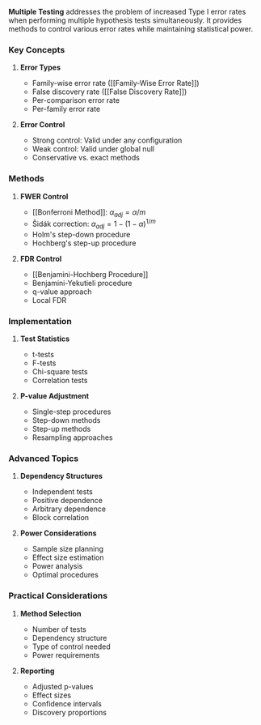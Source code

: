 **Multiple Testing** addresses the problem of increased Type I error rates when performing multiple hypothesis tests simultaneously. It provides methods to control various error rates while maintaining statistical power.

### Key Concepts
1. **Error Types**
   - Family-wise error rate ([[Family-Wise Error Rate]])
   - False discovery rate ([[False Discovery Rate]])
   - Per-comparison error rate
   - Per-family error rate

2. **Error Control**
   - Strong control: Valid under any configuration
   - Weak control: Valid under global null
   - Conservative vs. exact methods

### Methods
1. **FWER Control**
   - [[Bonferroni Method]]: $\alpha_{adj} = \alpha/m$
   - Šidák correction: $\alpha_{adj} = 1-(1-\alpha)^{1/m}$
   - Holm's step-down procedure
   - Hochberg's step-up procedure

2. **FDR Control**
   - [[Benjamini-Hochberg Procedure]]
   - Benjamini-Yekutieli procedure
   - q-value approach
   - Local FDR

### Implementation
1. **Test Statistics**
   - t-tests
   - F-tests
   - Chi-square tests
   - Correlation tests

2. **P-value Adjustment**
   - Single-step procedures
   - Step-down methods
   - Step-up methods
   - Resampling approaches

### Advanced Topics
1. **Dependency Structures**
   - Independent tests
   - Positive dependence
   - Arbitrary dependence
   - Block correlation

2. **Power Considerations**
   - Sample size planning
   - Effect size estimation
   - Power analysis
   - Optimal procedures

### Practical Considerations
1. **Method Selection**
   - Number of tests
   - Dependency structure
   - Type of control needed
   - Power requirements

2. **Reporting**
   - Adjusted p-values
   - Effect sizes
   - Confidence intervals
   - Discovery proportions
